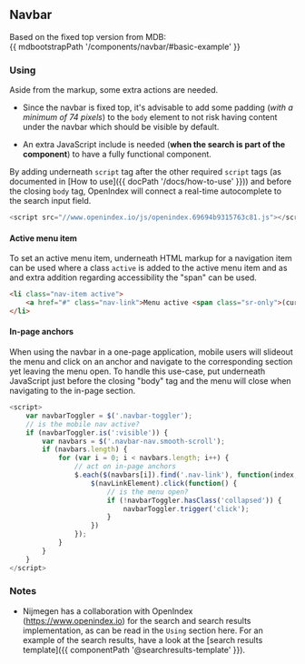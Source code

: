## Navbar

Based on the fixed top version from MDB:<br>
{{ mdbootstrapPath '/components/navbar/#basic-example' }}

### Using

Aside from the markup, some extra actions are needed.

* Since the navbar is fixed top, it's advisable to add some padding (_with a minimum of 74 pixels_) to the `body` element to not risk having content under the navbar which should be visible by default.

* An extra JavaScript include is needed (**when the search is part of the component**) to have a fully functional component.

By adding underneath `script` tag after the other required `script` tags (as documented in [How to use]({{ docPath '/docs/how-to-use' }})) and before the closing `body` tag, OpenIndex will connect a real-time autocomplete to the search input field.

```javascript
<script src="//www.openindex.io/js/openindex.69694b9315763c81.js"></script>
```

#### Active menu item
To set an active menu item, underneath HTML markup for a navigation item can be used where a class `active` is added to the active menu item and as and extra addition regarding accessibility the "span" can be used.

```html
<li class="nav-item active">
    <a href="#" class="nav-link">Menu active <span class="sr-only">(current)</span></a>
</li>
```

#### In-page anchors
When using the navbar in a one-page application, mobile users will slideout the menu and click on an anchor and navigate to the corresponding section yet leaving the menu open.
To handle this use-case, put underneath JavaScript just before the closing "body" tag and the menu will close when navigating to the in-page section.

```javascript
<script>
    var navbarToggler = $('.navbar-toggler');
    // is the mobile nav active?
    if (navbarToggler.is(':visible')) {
        var navbars = $('.navbar-nav.smooth-scroll');
        if (navbars.length) {
            for (var i = 0; i < navbars.length; i++) {
                // act on in-page anchors
                $.each($(navbars[i]).find('.nav-link'), function(index, navLinkElement) {
                    $(navLinkElement).click(function() {
                        // is the menu open?
                        if (!navbarToggler.hasClass('collapsed')) {
                            navbarToggler.trigger('click');
                        }
                    })
                });
            }
        }
    }
</script>
```

### Notes

* Nijmegen has a collaboration with OpenIndex (https://www.openindex.io) for the search and search results implementation, as can be read in the `Using` section here. For an example of the search results, have a look at the [search results template]({{ componentPath '@searchresults-template' }}).
